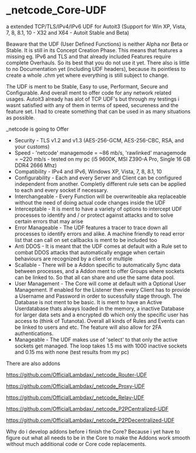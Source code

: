 # _netcode_Core-UDF
a extended TCP/TLS/IPv4/IPv6 UDF for Autoit3 (Support for Win XP, Vista, 7, 8, 8.1, 10 - X32 and X64 - Autoit Stable and Beta)

Beaware that the UDF (User Defined Functions) is neither Alpha nor Beta or Stable. It is still in its Concept Creation Phase. This means that features a missing eg. IPv6 and TLS and that already included Features require complete Overhauls. So its best that you do not use it yet. There also is little to no Documentation yet (including UDF headers), because its pointless to create a whole .chm yet where everything is still subject to change.


The UDF is ment to be Stable, Easy to use, Performant, Secure and Configurable. And overall ment to offer code for any network related usages. Autoit3 already has alot of TCP UDF's but through my testings i wasnt satisfied with any of them in terms of speed, secureness and the feature set. I had to create something that can be used in as many situations as possible.

_netcode is going to Offer
- Security         - TLS v1.2 and v1.3 (AES-256-GCM, AES-256-CBC, RSA, and your customs)
- Speed            - 'netcode' managemode = ~86 mb/s, 'rawlinked' managemode = ~220 mb/s - tested on my pc (i5 9600K, MSI Z390-A Pro, Single 16 GB DDR4 2666 Mhz)
- Compatibility    - IPv4 and IPv6, Windows XP, Vista, 7, 8, 8.1, 10
- Configurability  - Each and every Server and Client can be configured independent from another. Completly different rule sets can be applied to each and every socket if necessary.
- Interchangeable  - Every Function will be overwriteable aka replaceable without the need of doing actual code changes inside the UDF
- Interceptable    - It is ment to have a variety of options to intercept UDF processes to identify and / or protect against attacks and to solve certain errors that may arise
- Error Manageable - The UDF features a tracer to trace down all processes to identify errors and alike. A machine friendly to read error list that can call on set callbacks is ment to be included too
- Anti DDOS        - It is meant that the UDF comes at default with a Rule set to combat DDOS attacks that automatically engage when certain behaviours are recognized by a client or multiple
- Scallable        - There will be a Addon specific to automatically Sync data between processes, and a Addon ment to offer Groups where sockets can be linked to. So that all can share and use the same data pool.
- User Management  - The Core will come at default with a Optional User Management. If enabled for the Listener then every Client has to provide a Username and Password in order to sucessfully stage through. The Database is not ment to be basic. It is ment to have an Active Userdatabase thats always loaded in the memory, a inactive Database for larger data sets and a encrypted db which only the specific user has access to (think of Tutanota). Overall all kinds of Rules and Events can be linked to users and etc. The feature will also allow for 2FA authentications.
- Manageable       - The UDF makes use of 'select' to that only the active sockets get managed. The loop takes 1.5 ms with 1000 inactive sockets and 0.15 ms with none (test results from my pc)


There are also addons

https://github.com/OfficialLambdax/_netcode_Router-UDF

https://github.com/OfficialLambdax/_netcode_Proxy-UDF

https://github.com/OfficialLambdax/_netcode_Relay-UDF

https://github.com/OfficialLambdax/_netcode_P2PCentralized-UDF

https://github.com/OfficialLambdax/_netcode_P2PDecentralized-UDF

Why do i develop addons before i finish the Core? Because i yet have to figure out what all needs to be in the Core to make the Addons work smooth without much additional code or Core code replacements.
